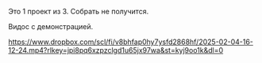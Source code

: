 Это 1 проект из 3. Собрать не получится.

Видос с демонстрацией.

https://www.dropbox.com/scl/fi/v8bhfap0hy7ysfd2868hf/2025-02-04-16-12-24.mp4?rlkey=jpi8pq6xzpzclgd1u65jx97wa&st=kyj9oo1k&dl=0
